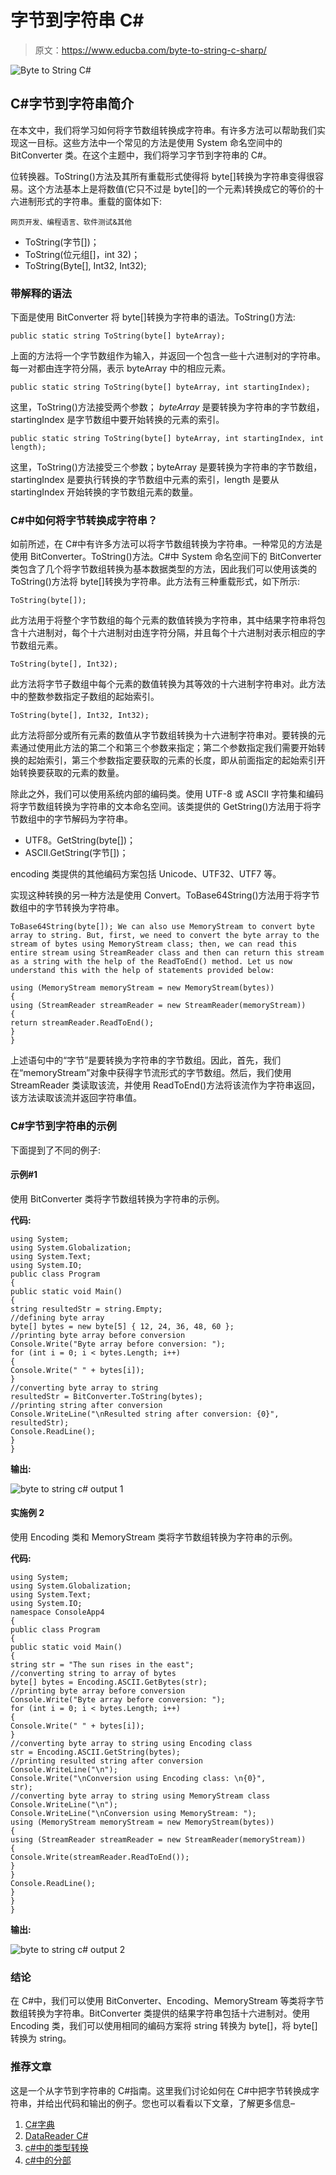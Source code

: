 # 字节到字符串 C#

> 原文：<https://www.educba.com/byte-to-string-c-sharp/>

![Byte to String C#](img/7c0de9483572694ff406f6bd58ec8210.png)



## C#字节到字符串简介

在本文中，我们将学习如何将字节数组转换成字符串。有许多方法可以帮助我们实现这一目标。这些方法中一个常见的方法是使用 System 命名空间中的 BitConverter 类。在这个主题中，我们将学习字节到字符串的 C#。

位转换器。ToString()方法及其所有重载形式使得将 byte[]转换为字符串变得很容易。这个方法基本上是将数值(它只不过是 byte[]的一个元素)转换成它的等价的十六进制形式的字符串。重载的窗体如下:

<small>网页开发、编程语言、软件测试&其他</small>

*   ToString(字节[])；
*   ToString(位元组[]，int 32)；
*   ToString(Byte[], Int32, Int32);

### 带解释的语法

下面是使用 BitConverter 将 byte[]转换为字符串的语法。ToString()方法:

```
public static string ToString(byte[] byteArray);
```

上面的方法将一个字节数组作为输入，并返回一个包含一些十六进制对的字符串。每一对都由连字符分隔，表示 byteArray 中的相应元素。

```
public static string ToString(byte[] byteArray, int startingIndex);
```

这里，ToString()方法接受两个参数； *byteArray* 是要转换为字符串的字节数组，startingIndex 是字节数组中要开始转换的元素的索引。

```
public static string ToString(byte[] byteArray, int startingIndex, int length);
```

这里，ToString()方法接受三个参数；byteArray 是要转换为字符串的字节数组，startingIndex 是要执行转换的字节数组中元素的索引，length 是要从 startingIndex 开始转换的字节数组元素的数量。

### C#中如何将字节转换成字符串？

如前所述，在 C#中有许多方法可以将字节数组转换为字符串。一种常见的方法是使用 BitConverter。ToString()方法。C#中 System 命名空间下的 BitConverter 类包含了几个将字节数组转换为基本数据类型的方法，因此我们可以使用该类的 ToString()方法将 byte[]转换为字符串。此方法有三种重载形式，如下所示:

```
ToString(byte[]);
```

此方法用于将整个字节数组的每个元素的数值转换为字符串，其中结果字符串将包含十六进制对，每个十六进制对由连字符分隔，并且每个十六进制对表示相应的字节数组元素。

```
ToString(byte[], Int32);
```

此方法将字节子数组中每个元素的数值转换为其等效的十六进制字符串对。此方法中的整数参数指定子数组的起始索引。

```
ToString(byte[], Int32, Int32);
```

此方法将部分或所有元素的数值从字节数组转换为十六进制字符串对。要转换的元素通过使用此方法的第二个和第三个参数来指定；第二个参数指定我们需要开始转换的起始索引，第三个参数指定要获取的元素的长度，即从前面指定的起始索引开始转换要获取的元素的数量。

除此之外，我们可以使用系统内部的编码类。使用 UTF-8 或 ASCII 字符集和编码将字节数组转换为字符串的文本命名空间。该类提供的 GetString()方法用于将字节数组中的字节解码为字符串。

*   UTF8。GetString(byte[])；
*   ASCII.GetString(字节[])；

encoding 类提供的其他编码方案包括 Unicode、UTF32、UTF7 等。

实现这种转换的另一种方法是使用 Convert。ToBase64String()方法用于将字节数组中的字节转换为字符串。

```
ToBase64String(byte[]); We can also use MemoryStream to convert byte array to string. But, first, we need to convert the byte array to the stream of bytes using MemoryStream class; then, we can read this entire stream using StreamReader class and then can return this stream as a string with the help of the ReadToEnd() method. Let us now understand this with the help of statements provided below:
```

```
using (MemoryStream memoryStream = new MemoryStream(bytes))
{
using (StreamReader streamReader = new StreamReader(memoryStream))
{
return streamReader.ReadToEnd();
}
}
```

上述语句中的“字节”是要转换为字符串的字节数组。因此，首先，我们在“memoryStream”对象中获得字节流形式的字节数组。然后，我们使用 StreamReader 类读取该流，并使用 ReadToEnd()方法将该流作为字符串返回，该方法读取该流并返回字符串值。

### C#字节到字符串的示例

下面提到了不同的例子:

#### 示例#1

使用 BitConverter 类将字节数组转换为字符串的示例。

**代码:**

```
using System;
using System.Globalization;
using System.Text;
using System.IO;
public class Program
{
public static void Main()
{
string resultedStr = string.Empty;
//defining byte array
byte[] bytes = new byte[5] { 12, 24, 36, 48, 60 };
//printing byte array before conversion
Console.Write("Byte array before conversion: ");
for (int i = 0; i < bytes.Length; i++)
{
Console.Write(" " + bytes[i]);
}
//converting byte array to string
resultedStr = BitConverter.ToString(bytes);
//printing string after conversion
Console.WriteLine("\nResulted string after conversion: {0}",
resultedStr);
Console.ReadLine();
}
}
```

**输出:**

![byte to string c# output 1](img/5aca81ab15e6b1e7f7d5bebc6f8d8ab5.png)



#### 实施例 2

使用 Encoding 类和 MemoryStream 类将字节数组转换为字符串的示例。

**代码:**

```
using System;
using System.Globalization;
using System.Text;
using System.IO;
namespace ConsoleApp4
{
public class Program
{
public static void Main()
{
string str = "The sun rises in the east";
//converting string to array of bytes
byte[] bytes = Encoding.ASCII.GetBytes(str);
//printing byte array before conversion
Console.Write("Byte array before conversion: ");
for (int i = 0; i < bytes.Length; i++)
{
Console.Write(" " + bytes[i]);
}
//converting byte array to string using Encoding class
str = Encoding.ASCII.GetString(bytes);
//printing resulted string after conversion
Console.WriteLine("\n");
Console.Write("\nConversion using Encoding class: \n{0}",
str);
//converting byte array to string using MemoryStream class
Console.WriteLine("\n");
Console.WriteLine("\nConversion using MemoryStream: ");
using (MemoryStream memoryStream = new MemoryStream(bytes))
{
using (StreamReader streamReader = new StreamReader(memoryStream))
{
Console.Write(streamReader.ReadToEnd());
}
}
Console.ReadLine();
}
}
}
```

**输出:**

![byte to string c# output 2](img/fda89e53396f0be58030533b88349cf9.png)



### 结论

在 C#中，我们可以使用 BitConverter、Encoding、MemoryStream 等类将字节数组转换为字符串。BitConverter 类提供的结果字符串包括十六进制对。使用 Encoding 类，我们可以使用相同的编码方案将 string 转换为 byte[]，将 byte[]转换为 string。

### 推荐文章

这是一个从字节到字符串的 C#指南。这里我们讨论如何在 C#中把字节转换成字符串，并给出代码和输出的例子。您也可以看看以下文章，了解更多信息–

1.  [C#字典](https://www.educba.com/c-sharp-dictionary/)
2.  [DataReader C#](https://www.educba.com/datareader-c-sharp/)
3.  [c#中的类型转换](https://www.educba.com/type-casting-in-c-sharp/)
4.  [c#中的分部](https://www.educba.com/partial-in-c-sharp/)





